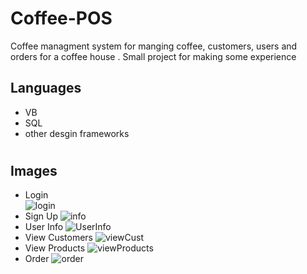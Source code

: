 # Coffee-POS
Coffee managment system for manging coffee, customers, users and orders for a coffee house . Small project for making some experience 

## Languages

- VB
- SQL
- other desgin frameworks
#

## Images
- Login  
          ![login](https://github.com/user-attachments/assets/4816db08-8a4f-4866-a30f-eafe26c07cf3)
- Sign Up
          ![info](https://github.com/user-attachments/assets/64b12ec1-8445-458d-89bd-fe74053ddc47)
- User Info
![UserInfo](https://github.com/user-attachments/assets/60fc083f-f117-4c39-8ce4-0798e581da73)
- View Customers
![viewCust](https://github.com/user-attachments/assets/93123274-f736-49a8-a1b9-a43a38ad3af7)
- View Products
![viewProducts](https://github.com/user-attachments/assets/9d317dab-3301-4d87-8f52-e534b2410bba)
- Order 
![order](https://github.com/user-attachments/assets/0c7bda3c-c696-42c1-9f32-6f635c6376c8)
